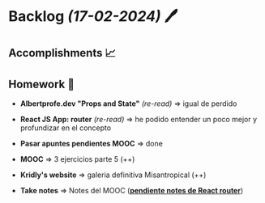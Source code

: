 # Backlog *(17-02-2024)* :pen:

## Accomplishments :chart_with_upwards_trend:

## Homework :pencil:

- **Albertprofe.dev "Props and State"** *(re-read)* => igual de perdido

- **React JS App: router** *(re-read)* => he podido entender un poco mejor y profundizar en el concepto

- **Pasar apuntes pendientes MOOC** => done

- **MOOC** => 3 ejercicios parte 5 (++)

- **Kridly's website** => galeria definitiva Misantropical (++)

- **Take notes** => Notes del MOOC (**<u>pendiente notes de React router</u>**)
